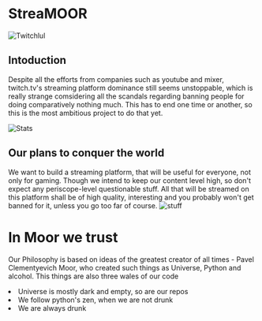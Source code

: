 # StreaMOOR
![Twitchlul](https://raw.githubusercontent.com/Mita57/learning_stuff_myself/master/Java/Coolthing/src/twitchded.png)

## Intoduction

Despite all the efforts from companies such as youtube and mixer, twitch.tv's streaming platform dominance still seems unstoppable, which is really strange comsidering all the scandals regarding banning people for doing comparatively nothing much. 
This has to end one time or another, so this is the most ambitious project to do that yet. 

![Stats](https://cdn.neow.in/news/images/uploaded/2018/10/1540496625_1_b305kffnjopv0fx1e8hqsq.jpg)

## Our plans to conquer the world

We want to build a streaming platform, that will be useful for everyone, not only for gaming.
Though we intend to keep our content level high, so don't expect any periscope-level questionable stuff.
All that will be streamed on this platform shall be of high quality, interesting and you probably won't get banned for it, unless you go too far of course.
![stuff](https://raw.githubusercontent.com/Mita57/learning_stuff_myself/master/Java/Coolthing/src/thingsToDo.jpg)

# In Moor we trust
Our Philosophy is based on ideas of the greatest creator of all times - Pavel Clementyevich Moor, who created such things as Universe, Python and alcohol. This things are also three wales of our code 
   <li> Universe is mostly dark and empty, so are our repos</li>
   <li> We follow python's zen, when we are not drunk</li>
   <li> We are always drunk</li>


